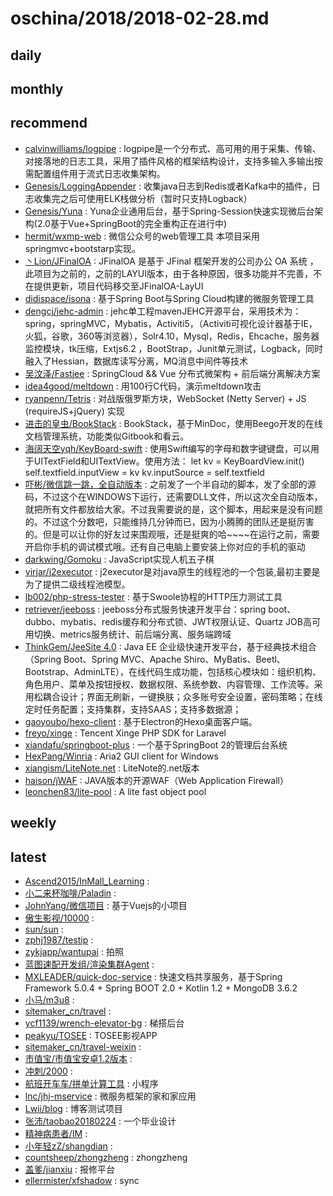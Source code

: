 # oschina/2018/2018-02-28.md



## daily



## monthly



## recommend

- [calvinwilliams/logpipe](http://git.oschina.net/calvinwilliams/logpipe) : logpipe是一个分布式、高可用的用于采集、传输、对接落地的日志工具，采用了插件风格的框架结构设计，支持多输入多输出按需配置组件用于流式日志收集架构。
- [Genesis/LoggingAppender](http://git.oschina.net/jxttian/LoggingAppender) : 收集java日志到Redis或者Kafka中的插件，日志收集完之后可使用ELK栈做分析（暂时只支持Logback）
- [Genesis/Yuna](http://git.oschina.net/jxttian/Yuna) : Yuna企业通用后台，基于Spring-Session快速实现微后台架构(2.0基于Vue+SpringBoot的完全重构正在进行中)
- [hermit/wxmp-web](http://git.oschina.net/qingfengtaizi/wxmp) : 微信公众号的web管理工具 本项目采用springmvc+bootstarp实现。
- [丶Lion/JFinalOA](http://git.oschina.net/glorylion/JFinalOA) : JFinalOA 是基于 JFinal 框架开发的公司办公 OA 系统 ， 此项目为之前的，之前的LAYUI版本，由于各种原因，很多功能并不完善，不在提供更新，项目代码移交至JFinalOA-LayUI
- [didispace/isona](http://git.oschina.net/didispace/isona) : 基于Spring Boot与Spring Cloud构建的微服务管理工具
- [dengcj/jehc-admin](http://git.oschina.net/jehc/jehc-admin) : jehc单工程mavenJEHC开源平台，采用技术为：spring，springMVC，Mybatis，Activiti5，（Activiti可视化设计器基于IE，火狐，谷歌，360等浏览器），Solr4.10，Mysql，Redis，Ehcache，服务器监控模块，tk压缩，Extjs6.2 ，BootStrap，Junit单元测试，Logback，同时融入了Hessian，数据库读写分离，MQ消息中间件等技术
- [吴汶泽/Fastjee](http://git.oschina.net/wuwenze/Fastjee) : SpringCloud && Vue 分布式微架构 + 前后端分离解决方案
- [idea4good/meltdown](http://git.oschina.net/idea4good/meltdown) : 用100行C代码，演示meltdown攻击
- [ryanpenn/Tetris](http://git.oschina.net/ryanpenn/Tetris) : 对战版俄罗斯方块，WebSocket (Netty Server) + JS (requireJS+jQuery) 实现
- [进击的皇虫/BookStack](http://git.oschina.net/truthhun/BookStack) : BookStack，基于MinDoc，使用Beego开发的在线文档管理系统，功能类似Gitbook和看云。
- [海阔天空yqh/KeyBoard-swift](http://git.oschina.net/yqh1988/KeyBoard-swift) : 使用Swift编写的字母和数字键键盘，可以用于UITextField和UITextView。使用方法： let kv = KeyBoardView.init() self.textfield.inputView = kv kv.inputSource = self.textfield
- [吓彬/微信跳一跳，全自动版本](http://git.oschina.net/Bill-Info-Tech_94757196/wechat_jump__full_automatic_version) : 之前发了一个半自动的脚本，发了全部的源码，不过这个在WINDOWS下运行，还需要DLL文件，所以这次全自动版本，就把所有文件都放给大家。不过我需要说的是，这个脚本，用起来是没有问题的。不过这个分数吧，只能维持几分钟而已，因为小腾腾的团队还是挺厉害的。但是可以让你的好友过来围观哦，还是挺爽的哈~~~~在运行之前，需要开启你手机的调试模式哦。还有自己电脑上要安装上你对应的手机的驱动
- [darkwing/Gomoku](http://git.oschina.net/darkwing/Gomoku) : JavaScript实现人机五子棋
- [virjar/j2executor](http://git.oschina.net/virjar/j2executor) : j2executor是对java原生的线程池的一个包装,最初主要是为了提供二级线程池模型。
- [lb002/php-stress-tester](http://git.oschina.net/lb002/php-stress-tester) : 基于Swoole协程的HTTP压力测试工具
- [retriever/jeeboss](http://git.oschina.net/retriever/jeeboss) : jeeboss分布式服务快速开发平台：spring boot、dubbo、mybatis、redis缓存和分布式锁、JWT权限认证、Quartz JOB高可用切换、metrics服务统计、前后端分离、服务端跨域
- [ThinkGem/JeeSite 4.0](http://git.oschina.net/thinkgem/jeesite4) : Java EE 企业级快速开发平台，基于经典技术组合（Spring Boot、Spring MVC、Apache Shiro、MyBatis、Beetl、Bootstrap、AdminLTE），在线代码生成功能，包括核心模块如：组织机构、角色用户、菜单及按钮授权、数据权限、系统参数、内容管理、工作流等。采用松耦合设计；界面无刷新，一键换肤；众多账号安全设置，密码策略；在线定时任务配置；支持集群，支持SAAS；支持多数据源；
- [gaoyoubo/hexo-client](http://git.oschina.net/gaoyoubo/hexo-client) : 基于Electron的Hexo桌面客户端。
- [freyo/xinge](http://git.oschina.net/freyo/xinge) : Tencent Xinge PHP SDK for Laravel
- [xiandafu/springboot-plus](http://git.oschina.net/xiandafu/springboot-plus) : 一个基于SpringBoot 2的管理后台系统
- [HexPang/Winria](http://git.oschina.net/hexpang/Winria) : Aria2 GUI client for Windows
- [xiangism/LiteNote.net](http://git.oschina.net/xiangism/LiteNote.net) : LiteNote的.net版本
- [haison/jWAF](http://git.oschina.net/haison/jWAF) : JAVA版本的开源WAF（Web Application Firewall）
- [leonchen83/lite-pool](http://git.oschina.net/leonchen83/lite-pool) : A lite fast object pool


## weekly



## latest

- [Ascend2015/InMall_Learning](http://git.oschina.net/Ascend2015/InMall_Learning) : 
- [小二来杯咖啡/Paladin](http://git.oschina.net/Alexrander/Paladin) : 
- [JohnYang/微信项目](http://git.oschina.net/yang20134064/OpeningWechatProject) : 基于Vuejs的小项目
- [傲生影视/10000](http://git.oschina.net/asys/10000) : 
- [sun/sun](http://git.oschina.net/ldx888/sun) : 
- [zphj1987/testip](http://git.oschina.net/zphj1987/testip) : 
- [zykjapp/wantupai](http://git.oschina.net/zykjapp/wantupai) : 拍照
- [蓝图速配开发组/渲染集群Agent](http://git.oschina.net/lantusupei/ltspremoteAgent) : 
- [MXLEADER/quick-doc-service](http://git.oschina.net/mxleader/quick-doc-service) : 快速文档共享服务，基于Spring Framework 5.0.4 + Spring BOOT 2.0 + Kotlin 1.2 + MongoDB 3.6.2
- [小马/m3u8](http://git.oschina.net/www654320/m3u8) : 
- [sitemaker_cn/travel](http://git.oschina.net/sitemaker_cn/travel) : 
- [ycf1139/wrench-elevator-bg](http://git.oschina.net/ycf1139/wrench-elevator-bg) : 梯搭后台
- [peakyu/TOSEE](http://git.oschina.net/peakyu/TOSEE) : TOSEE影视APP
- [sitemaker_cn/travel-weixin](http://git.oschina.net/sitemaker_cn/travel-weixin) : 
- [市值宝/市值宝安卓1.2版本](http://git.oschina.net/ShiZhiBao/market_value_baoan_zhuo_12_edition) : 
- [冲刺/2000](http://git.oschina.net/huangmin1984/2000) : 
- [航班开车车/拼单计算工具](http://git.oschina.net/HangBanKaiCheChe/groupBuy) : 小程序
- [lnc/jhj-mservice](http://git.oschina.net/lnc/jhj-mservice) : 微服务框架的家和家应用
- [Lwii/blog](http://git.oschina.net/lwii/blog) : 博客测试项目
- [张沛/taobao20180224](http://git.oschina.net/zhang-pei/taobao20180224) : 一个毕业设计
- [精神病患者/IM](http://git.oschina.net/zhso/IM) : 
- [小年轻zZ/shangdian](http://git.oschina.net/TGPang/shangdian) : 
- [countsheep/zhongzheng](http://git.oschina.net/countsheep/zhongzheng) : zhongzheng
- [盖爹/jianxiu](http://git.oschina.net/gaide/jianxiu) : 报修平台
- [ellermister/xfshadow](http://git.oschina.net/apiorg/xfshadow) : sync